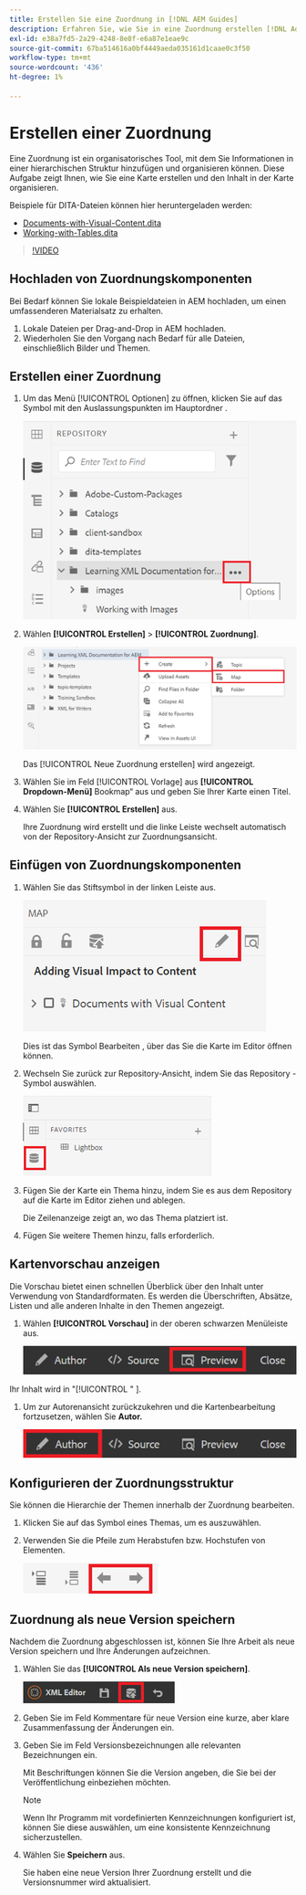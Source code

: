 ```yaml
---
title: Erstellen Sie eine Zuordnung in [!DNL AEM Guides]
description: Erfahren Sie, wie Sie in eine Zuordnung erstellen [!DNL Adobe Experience Manager Guides]
exl-id: e38a7fd5-2a29-4248-8e8f-e6a87e1eae9c
source-git-commit: 67ba514616a0bf4449aeda035161d1caae0c3f50
workflow-type: tm+mt
source-wordcount: '436'
ht-degree: 1%

---
```


# Erstellen einer Zuordnung

Eine Zuordnung ist ein organisatorisches Tool, mit dem Sie Informationen in einer hierarchischen Struktur hinzufügen und organisieren können. Diese Aufgabe zeigt Ihnen, wie Sie eine Karte erstellen und den Inhalt in der Karte organisieren.

Beispiele für DITA-Dateien können hier heruntergeladen werden:

* [Documents-with-Visual-Content.dita](assets/working-with-maps/Documents-with-Visual-Content.dita)
* [Working-with-Tables.dita](assets/working-with-maps/Working-with-Tables.dita)

>[!VIDEO](https://video.tv.adobe.com/v/336725?quality=12&learn=on)

## Hochladen von Zuordnungskomponenten

Bei Bedarf können Sie lokale Beispieldateien in AEM hochladen, um einen umfassenderen Materialsatz zu erhalten.

1. Lokale Dateien per Drag-and-Drop in AEM hochladen.
1. Wiederholen Sie den Vorgang nach Bedarf für alle Dateien, einschließlich Bilder und Themen.

## Erstellen einer Zuordnung

1. Um das Menü [!UICONTROL Optionen] zu öffnen, klicken Sie auf das Symbol mit den Auslassungspunkten im Hauptordner .

   ![Symbol mit Auslassungspunkten](images/lesson-8/ellipses-9.png)

1. Wählen **[!UICONTROL Erstellen]** > **[!UICONTROL Zuordnung]**.


   ![Karte erstellen](images/lesson-8/create-map-with-markings.png)

   Das [!UICONTROL Neue Zuordnung erstellen] wird angezeigt.

1. Wählen Sie im Feld [!UICONTROL Vorlage] aus **[!UICONTROL Dropdown-Menü]** Bookmap“ aus und geben Sie Ihrer Karte einen Titel.
1. Wählen Sie **[!UICONTROL Erstellen]** aus.

   Ihre Zuordnung wird erstellt und die linke Leiste wechselt automatisch von der Repository-Ansicht zur Zuordnungsansicht.

## Einfügen von Zuordnungskomponenten

1. Wählen Sie das Stiftsymbol in der linken Leiste aus.

   ![Symbol „Bearbeiten“](images/lesson-8/pencil-icon.png)

   Dies ist das Symbol Bearbeiten , über das Sie die Karte im Editor öffnen können.

1. Wechseln Sie zurück zur Repository-Ansicht, indem Sie das Repository -Symbol auswählen.

   ![Repository-Symbol](images/common/repository-icon.png)

1. Fügen Sie der Karte ein Thema hinzu, indem Sie es aus dem Repository auf die Karte im Editor ziehen und ablegen.

   Die Zeilenanzeige zeigt an, wo das Thema platziert ist.

1. Fügen Sie weitere Themen hinzu, falls erforderlich.

## Kartenvorschau anzeigen

Die Vorschau bietet einen schnellen Überblick über den Inhalt unter Verwendung von Standardformaten. Es werden die Überschriften, Absätze, Listen und alle anderen Inhalte in den Themen angezeigt.

1. Wählen **[!UICONTROL Vorschau]** in der oberen schwarzen Menüleiste aus.

   ![Schaltfläche „Vorschau“](images/common/select-preview.png)

Ihr Inhalt wird in &quot;[!UICONTROL &quot; &#x200B;].

1. Um zur Autorenansicht zurückzukehren und die Kartenbearbeitung fortzusetzen, wählen Sie **Autor.**

   ![Schaltfläche „Autor“](images/lesson-5/author-map.png)

## Konfigurieren der Zuordnungsstruktur

Sie können die Hierarchie der Themen innerhalb der Zuordnung bearbeiten.

1. Klicken Sie auf das Symbol eines Themas, um es auszuwählen.
1. Verwenden Sie die Pfeile zum Herabstufen bzw. Hochstufen von Elementen.

   ![Repository-Symbol](images/lesson-8/left-right.png)

## Zuordnung als neue Version speichern

Nachdem die Zuordnung abgeschlossen ist, können Sie Ihre Arbeit als neue Version speichern und Ihre Änderungen aufzeichnen.

1. Wählen Sie das **[!UICONTROL Als neue Version speichern]**.

   ![Als neue Version speichern](images/common/save-as-new-version.png)

1. Geben Sie im Feld Kommentare für neue Version eine kurze, aber klare Zusammenfassung der Änderungen ein.

1. Geben Sie im Feld Versionsbezeichnungen alle relevanten Bezeichnungen ein.

   Mit Beschriftungen können Sie die Version angeben, die Sie bei der Veröffentlichung einbeziehen möchten.

   >[!NOTE]
   > 
   > Wenn Ihr Programm mit vordefinierten Kennzeichnungen konfiguriert ist, können Sie diese auswählen, um eine konsistente Kennzeichnung sicherzustellen.

1. Wählen Sie **Speichern** aus.

   Sie haben eine neue Version Ihrer Zuordnung erstellt und die Versionsnummer wird aktualisiert.
